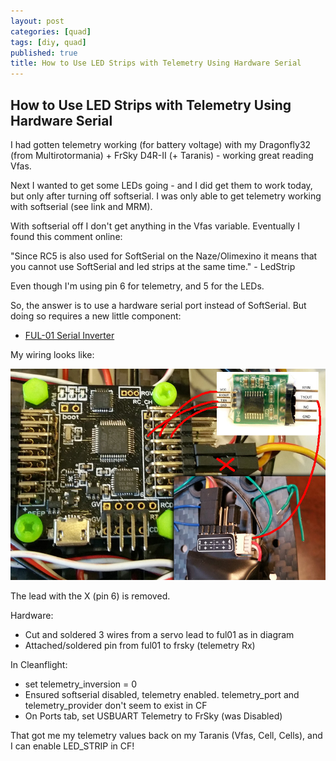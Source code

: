 ```yaml
---
layout: post
categories: [quad]
tags: [diy, quad]
published: true
title: How to Use LED Strips with Telemetry Using Hardware Serial
---
```


## How to Use LED Strips with Telemetry Using Hardware Serial

I had gotten telemetry working (for battery voltage) with my Dragonfly32 (from Multirotormania) + FrSky D4R-II (+ Taranis) - working great reading Vfas.

Next I wanted to get some LEDs going - and I did get them to work today, but only after turning off softserial. I was only able to get telemetry working with softserial (see link and MRM).

With softserial off I don't get anything in the Vfas variable. Eventually I found this comment online:

"Since RC5 is also used for SoftSerial on the Naze/Olimexino it means that you cannot use SoftSerial and led strips at the same time." - LedStrip

Even though I'm using pin 6 for telemetry, and 5 for the LEDs.

So, the answer is to use a hardware serial port instead of SoftSerial. But doing so requires a new little component:

 * [FUL-01 Serial Inverter](http://www.hobbyking.com/hobbyking/store/uh_viewItem.asp?idProduct=57104)

My wiring looks like:

![wiring diagram](/media/hwserial-inverter-wiring.jpg)

The lead with the X (pin 6) is removed.

Hardware:
 * Cut and soldered 3 wires from a servo lead to ful01 as in diagram
 * Attached/soldered pin from ful01 to frsky (telemetry Rx)

In Cleanflight:
 * set telemetry_inversion = 0
 * Ensured softserial disabled, telemetry enabled. telemetry_port and telemetry_provider don't seem to exist in CF
 * On Ports tab, set USBUART Telemetry to FrSky (was Disabled)

That got me my telemetry values back on my Taranis (Vfas, Cell, Cells), and I can enable LED_STRIP in CF!
